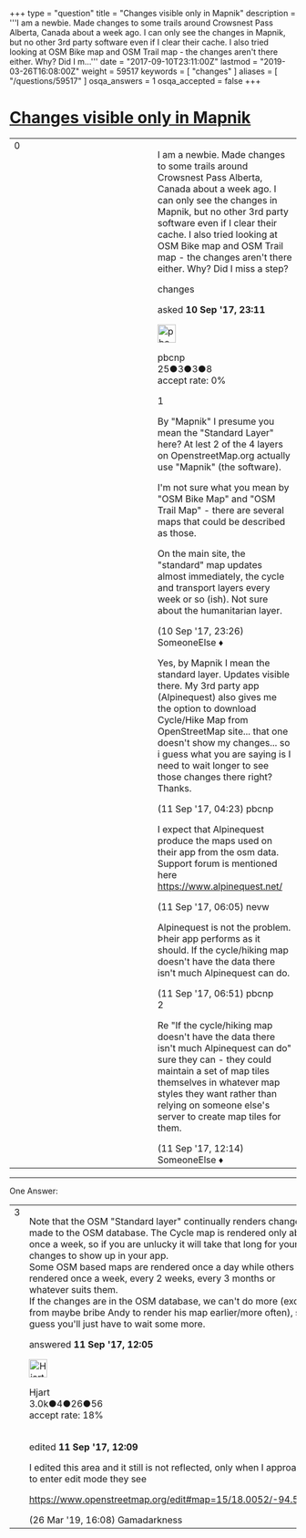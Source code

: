 +++
type = "question"
title = "Changes visible only in Mapnik"
description = '''I am a newbie. Made changes to some trails around Crowsnest Pass Alberta, Canada about a week ago. I can only see the changes in Mapnik, but no other 3rd party software even if I clear their cache. I also tried looking at OSM Bike map and OSM Trail map - the changes aren&#x27;t there either. Why? Did I m...'''
date = "2017-09-10T23:11:00Z"
lastmod = "2019-03-26T16:08:00Z"
weight = 59517
keywords = [ "changes" ]
aliases = [ "/questions/59517" ]
osqa_answers = 1
osqa_accepted = false
+++

<div class="headNormal">

# [Changes visible only in Mapnik](/questions/59517/changes-visible-only-in-mapnik)

</div>

<div id="main-body">

<div id="askform">

<table id="question-table" style="width:100%;">
<colgroup>
<col style="width: 50%" />
<col style="width: 50%" />
</colgroup>
<tbody>
<tr>
<td style="width: 30px; vertical-align: top"><div class="vote-buttons">
<span id="post-59517-upvote" class="ajax-command post-vote up" rel="nofollow" title="I like this post (click again to cancel)"> </span>
<div id="post-59517-score" class="post-score" title="current number of votes">
0
</div>
<span id="post-59517-downvote" class="ajax-command post-vote down" rel="nofollow" title="I dont like this post (click again to cancel)"> </span> <span id="favorite-mark" class="ajax-command favorite-mark" rel="nofollow" title="mark/unmark this question as favorite (click again to cancel)"> </span>
<div id="favorite-count" class="favorite-count">
&#10;</div>
</div></td>
<td><div id="item-right">
<div class="question-body">
<p>I am a newbie. Made changes to some trails around Crowsnest Pass Alberta, Canada about a week ago. I can only see the changes in Mapnik, but no other 3rd party software even if I clear their cache. I also tried looking at OSM Bike map and OSM Trail map - the changes aren't there either. Why? Did I miss a step?</p>
</div>
<div id="question-tags" class="tags-container tags">
<span class="post-tag tag-link-changes" rel="tag" title="see questions tagged &#39;changes&#39;">changes</span>
</div>
<div id="question-controls" class="post-controls">
&#10;</div>
<div class="post-update-info-container">
<div class="post-update-info post-update-info-user">
<p>asked <strong>10 Sep '17, 23:11</strong></p>
<img src="https://secure.gravatar.com/avatar/2c140ca87216d03dd53a5cf101914c72?s=32&amp;d=identicon&amp;r=g" class="gravatar" width="32" height="32" alt="pbcnp&#39;s gravatar image" />
<p><span>pbcnp</span><br />
<span class="score" title="25 reputation points">25</span><span title="3 badges"><span class="badge1">●</span><span class="badgecount">3</span></span><span title="3 badges"><span class="silver">●</span><span class="badgecount">3</span></span><span title="8 badges"><span class="bronze">●</span><span class="badgecount">8</span></span><br />
<span class="accept_rate" title="Rate of the user&#39;s accepted answers">accept rate:</span> <span title="pbcnp has no accepted answers">0%</span></p>
</div>
</div>
<div id="comments-container-59517" class="comments-container">
<span id="59518"></span>
<div id="comment-59518" class="comment">
<div id="post-59518-score" class="comment-score">
1
</div>
<div class="comment-text">
<p>By "Mapnik" I presume you mean the "Standard Layer" here? At lest 2 of the 4 layers on OpenstreetMap.org actually use "Mapnik" (the software).</p>
<p>I'm not sure what you mean by "OSM Bike Map" and "OSM Trail Map" - there are several maps that could be described as those.</p>
<p>On the main site, the "standard" map updates almost immediately, the cycle and transport layers every week or so (ish). Not sure about the humanitarian layer.</p>
</div>
<div id="comment-59518-info" class="comment-info">
<span class="comment-age">(10 Sep '17, 23:26)</span> <span class="comment-user userinfo">SomeoneElse ♦</span>
</div>
</div>
<span id="59519"></span>
<div id="comment-59519" class="comment">
<div id="post-59519-score" class="comment-score">
&#10;</div>
<div class="comment-text">
<p>Yes, by Mapnik I mean the standard layer. Updates visible there. My 3rd party app (Alpinequest) also gives me the option to download Cycle/Hike Map from OpenStreetMap site... that one doesn't show my changes... so i guess what you are saying is I need to wait longer to see those changes there right? Thanks.</p>
</div>
<div id="comment-59519-info" class="comment-info">
<span class="comment-age">(11 Sep '17, 04:23)</span> <span class="comment-user userinfo">pbcnp</span>
</div>
</div>
<span id="59520"></span>
<div id="comment-59520" class="comment">
<div id="post-59520-score" class="comment-score">
&#10;</div>
<div class="comment-text">
<p>I expect that Alpinequest produce the maps used on their app from the osm data.<br />
Support forum is mentioned here <a href="https://www.alpinequest.net/">https://www.alpinequest.net/</a></p>
</div>
<div id="comment-59520-info" class="comment-info">
<span class="comment-age">(11 Sep '17, 06:05)</span> <span class="comment-user userinfo">nevw</span>
</div>
</div>
<span id="59521"></span>
<div id="comment-59521" class="comment">
<div id="post-59521-score" class="comment-score">
&#10;</div>
<div class="comment-text">
<p>Alpinequest is not the problem. Þheir app performs as it should. If the cycle/hiking map doesn't have the data there isn't much Alpinequest can do.</p>
</div>
<div id="comment-59521-info" class="comment-info">
<span class="comment-age">(11 Sep '17, 06:51)</span> <span class="comment-user userinfo">pbcnp</span>
</div>
</div>
<span id="59533"></span>
<div id="comment-59533" class="comment">
<div id="post-59533-score" class="comment-score">
2
</div>
<div class="comment-text">
<p>Re "If the cycle/hiking map doesn't have the data there isn't much Alpinequest can do" sure they can - they could maintain a set of map tiles themselves in whatever map styles they want rather than relying on someone else's server to create map tiles for them.</p>
</div>
<div id="comment-59533-info" class="comment-info">
<span class="comment-age">(11 Sep '17, 12:14)</span> <span class="comment-user userinfo">SomeoneElse ♦</span>
</div>
</div>
</div>
<div id="comment-tools-59517" class="comment-tools">
&#10;</div>
<div class="clear">
&#10;</div>
<div id="comment-59517-form-container" class="comment-form-container">
&#10;</div>
<div class="clear">
&#10;</div>
</div></td>
</tr>
</tbody>
</table>

------------------------------------------------------------------------

<div class="tabBar">

<span id="sort-top"></span>

<div class="headQuestions">

One Answer:

</div>

</div>

<span id="59532"></span>

<div id="answer-container-59532" class="answer">

<table style="width:100%;">
<colgroup>
<col style="width: 50%" />
<col style="width: 50%" />
</colgroup>
<tbody>
<tr>
<td style="width: 30px; vertical-align: top"><div class="vote-buttons">
<span id="post-59532-upvote" class="ajax-command post-vote up" rel="nofollow" title="I like this post (click again to cancel)"> </span>
<div id="post-59532-score" class="post-score" title="current number of votes">
3
</div>
<span id="post-59532-downvote" class="ajax-command post-vote down" rel="nofollow" title="I dont like this post (click again to cancel)"> </span>
</div></td>
<td><div class="item-right">
<div class="answer-body">
<p>Note that the OSM "Standard layer" continually renders changes made to the OSM database. The Cycle map is rendered only about once a week, so if you are unlucky it will take that long for your changes to show up in your app.<br />
Some OSM based maps are rendered once a day while others are rendered once a week, every 2 weeks, every 3 months or whatever suits them.<br />
If the changes are in the OSM database, we can't do more (except from maybe bribe Andy to render his map earlier/more often), so I guess you'll just have to wait some more.</p>
</div>
<div class="answer-controls post-controls">
&#10;</div>
<div class="post-update-info-container">
<div class="post-update-info post-update-info-user">
<p>answered <strong>11 Sep '17, 12:05</strong></p>
<img src="https://secure.gravatar.com/avatar/6edf3a421a450237beae62ba93582637?s=32&amp;d=identicon&amp;r=g" class="gravatar" width="32" height="32" alt="Hjart&#39;s gravatar image" />
<p><span>Hjart</span><br />
<span class="score" title="2961 reputation points"><span>3.0k</span></span><span title="4 badges"><span class="badge1">●</span><span class="badgecount">4</span></span><span title="26 badges"><span class="silver">●</span><span class="badgecount">26</span></span><span title="56 badges"><span class="bronze">●</span><span class="badgecount">56</span></span><br />
<span class="accept_rate" title="Rate of the user&#39;s accepted answers">accept rate:</span> <span title="Hjart has 14 accepted answers">18%</span> </br></br></p>
</div>
<div class="post-update-info post-update-info-edited">
<p><span> edited <strong>11 Sep '17, 12:09</strong> </span></p>
</div>
</div>
<div id="comments-container-59532" class="comments-container">
<span id="68499"></span>
<div id="comment-68499" class="comment">
<div id="post-68499-score" class="comment-score">
&#10;</div>
<div class="comment-text">
<p>I edited this area and it still is not reflected, only when I approach to enter edit mode they see</p>
<p><a href="https://www.openstreetmap.org/edit#map=15/18.0052/-94.5752">https://www.openstreetmap.org/edit#map=15/18.0052/-94.5752</a></p>
</div>
<div id="comment-68499-info" class="comment-info">
<span class="comment-age">(26 Mar '19, 16:08)</span> <span class="comment-user userinfo">Gamadarkness</span>
</div>
</div>
</div>
<div id="comment-tools-59532" class="comment-tools">
&#10;</div>
<div class="clear">
&#10;</div>
<div id="comment-59532-form-container" class="comment-form-container">
&#10;</div>
<div class="clear">
&#10;</div>
</div></td>
</tr>
</tbody>
</table>

</div>

<div class="paginator-container-left">

</div>

</div>

</div>

